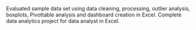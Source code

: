  Evaluated sample data set using data cleaning, processing, outlier analysis, boxplots, Pivottable analysis and dashboard creation in Excel. Complete data analytics project for data analyst in Excel.
